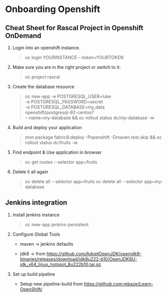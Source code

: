 # Onboarding Openshift

## Cheat Sheet for Rascal Project in Openshift OnDemand

1. Login into an openshift instance.

    > oc login YOURINSTANCE --token=YOURTOKEN

1. Make sure you are in the right project or switch to it:

    > oc project rascal

1. Create the database resource

    > oc new-app -e POSTGRESQL_USER=luke \
                -e POSTGRESQL_PASSWORD=secret \
                -e POSTGRESQL_DATABASE=my_data \
                openshift/postgresql-92-centos7 \
                --name=my-database && oc rollout status dc/my-database -w

1. Build and deploy your application 

    > mvn package fabric8:deploy -Popenshift -Dmaven.test.skip && oc rollout status dc/fruits -w

1. Find endpoint & Use application in browser

    > oc get routes --selector app=fruits

1. Delete it all again

    > oc delete all  --selector app=fruits
    > oc delete all  --selector app=my-database
                    
## Jenkins integration

1. Install jenkins instance
    > oc new-app jenkins-persistent
                  
1. Configure Global Tools

    * maven -> jenkins defaults
    
    * jdk8 -> from https://github.com/AdoptOpenJDK/openjdk8-binaries/releases/download/jdk8u222-b10/OpenJDK8U-jdk_x64_linux_hotspot_8u222b10.tar.gz

1. Set up build pipeline

    * Setup new pipeline-build from https://github.com:rebaze/Learn-OpenShift/                  
                           